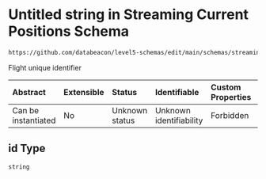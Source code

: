 # Untitled string in Streaming Current Positions Schema

```txt
https://github.com/databeacon/level5-schemas/edit/main/schemas/streaming/currentPositions.schema.json#/properties/id
```

Flight unique identifier

| Abstract            | Extensible | Status         | Identifiable            | Custom Properties | Additional Properties | Access Restrictions | Defined In                                                                                                |
| :------------------ | :--------- | :------------- | :---------------------- | :---------------- | :-------------------- | :------------------ | :-------------------------------------------------------------------------------------------------------- |
| Can be instantiated | No         | Unknown status | Unknown identifiability | Forbidden         | Allowed               | none                | [currentPositions.schema.json\*](../../out/streaming/currentPositions.schema.json "open original schema") |

## id Type

`string`
